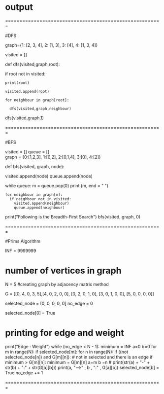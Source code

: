 # output


=======================================================

#DFS

graph={1: [2, 3, 4], 2: [1, 3], 3: [4], 4: [1, 3, 4]}

visited = []

def dfs(visited,graph,root):

  if root not in visited:
  
    print(root)
    
    visited.append(root)
    
    for neighbour in graph[root]:
    
      dfs(visited,graph,neighbour)
      
dfs(visited,graph,1)




=======================================================

#BFS

visited = [] 
queue = []     
graph = {0:[1,2,3], 1:[0,2], 2:[0,1,4], 3:[0], 4:[2]}



def bfs(visited, graph, node): 

  visited.append(node)
  queue.append(node)

  while queue:
    m = queue.pop(0) 
    print (m, end = " ") 

    for neighbour in graph[m]:
      if neighbour not in visited:
        visited.append(neighbour)
        queue.append(neighbour)


print("Following is the Breadth-First Search")
bfs(visited, graph, 0)

=======================================================

#Prims Algorithm

INF = 9999999
# number of vertices in graph
N = 5
#creating graph by adjacency matrix method

G = [[0, 4, 0, 3, 5],[4, 0, 2, 0, 0], [0, 2, 0, 1, 0], [3, 0, 1, 0, 0], [5, 0, 0, 0, 0]]

selected_node = [0, 0, 0, 0, 0] 
no_edge = 0

selected_node[0] = True

# printing for edge and weight 
print("Edge : Weight") 
while (no_edge < N - 1):
    minimum = INF 
    a=0
    b=0
    for m in range(N):
        if selected_node[m]: 
            for n in range(N):
                if ((not selected_node[n]) and G[m][n]): # not in selected and there is an edge
                    if minimum > G[m][n]:
                        minimum = G[m][n] 
                        a=m
                        b =n
    # print(str(a) + "-" + str(b) + ":" + str(G[a][b]))
    print(a, "-->" , b , ":" , G[a][b])
    selected_node[b] = True 
    no_edge += 1



=======================================================
